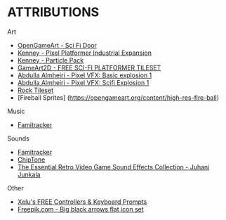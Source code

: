 # ATTRIBUTIONS

Art
- [OpenGameArt - Sci Fi Door](https://opengameart.org/content/scifi-door)
- [Kenney - Pixel Platformer Industrial Expansion](https://www.kenney.nl/assets/pixel-platformer-industrial-expansion)
- [Kenney - Particle Pack](https://www.kenney.nl/assets/particle-pack)
- [GameArt2D - FREE SCI-FI PLATFORMER TILESET](https://www.gameart2d.com/free-sci-fi-platformer-tileset.html)
- [Abdulla Almheiri - Pixel VFX: Basic explosion 1](https://abdulla-almheiri.itch.io/pixel-art-vfx-simple-explosion-1)
- [Abdulla Almheiri - Pixel VFX: Scifi Explosion 1](https://abdulla-almheiri.itch.io/pixel-art-vfx-scifi-explosion-1)
- [Rock Tileset](https://opengameart.org/content/rock-tileset)
- [Fireball Sprites] (https://opengameart.org/content/high-res-fire-ball)

Music

- [Famitracker](http://famitracker.com/)

Sounds

- [Famitracker](http://famitracker.com/)
- [ChipTone](https://sfbgames.itch.io/chiptone)
- [The Essential Retro Video Game Sound Effects Collection - Juhani Junkala](https://opengameart.org/content/512-sound-effects-8-bit-style)

Other

- [Xelu's FREE Controllers & Keyboard Prompts](https://thoseawesomeguys.com/prompts/)
- [Freepik.com - Big black arrows flat icon set](https://www.freepik.com/free-vector/big-black-arrows-flat-icon-set-modern-abstract-simple-cursors-pointers-direction-buttons-vector-illustration-collection-web-design-digital-graphic-elements-concept_10606168.htm#query=arrow&position=3&from_view=keyword&track=sph)
